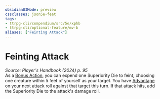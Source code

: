 ```yaml
---
obsidianUIMode: preview
cssclasses: json5e-feat
tags:
- ttrpg-cli/compendium/src/5e/xphb
- ttrpg-cli/optional-feature/mv-b
aliases: ["Feinting Attack"]
---
```

# Feinting Attack
*Source: Player's Handbook (2024) p. 95*  
As a [Bonus Action](2-Mechanics/CLI/rules/variant-rules/bonus-action-xphb.md), you can expend one Superiority Die to feint, choosing one creature within 5 feet of yourself as your target. You have [Advantage](2-Mechanics/CLI/rules/variant-rules/advantage-xphb.md) on your next attack roll against that target this turn. If that attack hits, add the Superiority Die to the attack's damage roll.